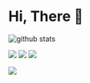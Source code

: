# Hi, There 👋

![github stats](https://github-readme-stats.vercel.app/api?username=ridhoadtyaa&show_icons=true)

<p>
 <p>
    <a href="https://www.facebook.com/r.aditya2603" target="_blank"><img src="https://img.shields.io/badge/Ridho_Aditya-30302f?style=flat&logo=facebook" /></a>
    <a href="https://instagram.com/ridhoadtyaa" target="_blank"><img src="https://img.shields.io/badge/@ridhoadtyaa-30302f?style=flat&logo=instagram" /></a>
    <img src="https://gpvc.arturio.dev/ridhoadtyaa" />
</p>
</p>
 
 <img src="https://github-readme-stats.vercel.app/api/top-langs/?username=ridhoadtyaa&theme=vue">
